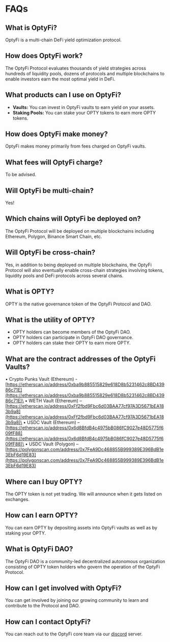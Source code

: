 # FAQs

## What is OptyFi?

OptyFi is a multi-chain DeFi yield optimization protocol.

## How does OptyFi work?

The OptyFi Protocol evaluates thousands of yield strategies across hundreds of liquidity pools, dozens of protocols and multiple blockchains to enable investors earn the most optimal yield in DeFi.

## What products can I use on OptyFi?

* **Vaults:** You can invest in OptyFi vaults to earn yield on your assets.
* **Staking Pools:** You can stake your OPTY tokens to earn more OPTY tokens.

## How does OptyFi make money?

OptyFi makes money primarily from fees charged on OptyFi vaults.

## What fees will OptyFi charge?

To be advised.

## Will OptyFi be multi-chain?

Yes!

## Which chains will OptyFi be deployed on?

The OptyFi Protocol will be deployed on multiple blockchains including Ethereum, Polygon, Binance Smart Chain, etc.

## Will OptyFi be cross-chain?

Yes, in addition to being deployed on multiple blockchains, the OptyFi Protocol will also eventually enable cross-chain strategies involving tokens, liquidity pools and DeFi protocols across several chains.

## What is OPTY?

OPTY is the native governance token of the OptyFi Protocol and DAO.

## What is the utility of OPTY?

* OPTY holders can become members of the OptyFi DAO.
* OPTY holders can participate in OptyFi DAO governance.
* OPTY holders can stake their OPTY to earn more OPTY.

## What are the contract addresses of the OptyFi Vaults?

• Crypto Punks Vault (Ethereum) -[https://etherscan.io/address/0xba9b885515829e618D8b5231462c8BD43986c71E](https://etherscan.io/address/0xba9b885515829e618D8b5231462c8BD43986c71E)\
• WETH Vault (Ethereum) – [https://etherscan.io/address/0xFf2fbd9Fbc6d03BAA77cf97A3D5671bEA183b9a8](https://etherscan.io/address/0xFf2fbd9Fbc6d03BAA77cf97A3D5671bEA183b9a8)\
• USDC Vault (Ethereum) – [https://etherscan.io/address/0x6d8BfdB4c4975bB086fC9027e48D5775f609fF88](https://etherscan.io/address/0x6d8BfdB4c4975bB086fC9027e48D5775f609fF88)\
• USDC Vault (Polygon) – [https://polygonscan.com/address/0x7FeA9Dc468855B999389E396BdB1e3EbF6d19E83](https://polygonscan.com/address/0x7FeA9Dc468855B999389E396BdB1e3EbF6d19E83)

## Where can I buy OPTY?

The OPTY token is not yet trading. We will announce when it gets listed on exchanges.

## How can I earn OPTY?

You can earn OPTY by depositing assets into OptyFi vaults as well as by staking your OPTY.

## What is OptyFi DAO?

The OptyFi DAO is a community-led decentralized autonomous organization consisting of OPTY token holders who govern the operation of the OptyFi Protocol.

## How can I get involved with OptyFi?

You can get involved by joining our growing community to learn and contribute to the Protocol and DAO.

## How can I contact OptyFi?

&#x20;You can reach out to the OptyFi core team via our [discord](https://discord.com/invite/kVxKHUEpy8) server.

